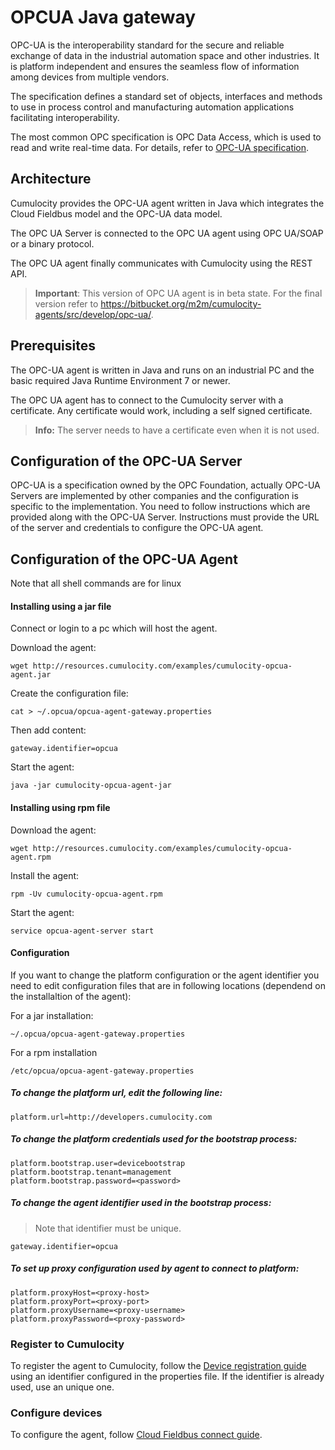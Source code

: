 # OPCUA Java gateway

OPC-UA is the interoperability standard for the secure and reliable exchange of data in the industrial automation space and other industries. 
It is platform independent and ensures the seamless flow of information among devices from multiple vendors.

The specification defines a standard set of objects, interfaces and methods to use in process control and manufacturing automation applications facilitating interoperability. 

The most common OPC specification is OPC Data Access, which is used to read and write real-time data.
For details, refer to [OPC-UA specification](https://opcfoundation.org/developer-tools/specifications-unified-architecture).

## Architecture

Cumulocity provides the OPC-UA agent written in Java which integrates the Cloud Fieldbus model and the OPC-UA data model.

The OPC UA Server is connected to the OPC UA agent using OPC UA/SOAP or a binary protocol. 

The OPC UA agent finally communicates with Cumulocity using the REST API.

> **Important**: This version of OPC UA agent is in beta state. For the final version refer to <https://bitbucket.org/m2m/cumulocity-agents/src/develop/opc-ua/>.

## Prerequisites

The OPC-UA agent is written in Java and runs on an industrial PC and the basic required Java Runtime Environment 7 or newer.

The OPC UA agent has to connect to the Cumulocity server with a certificate. Any certificate would work, including a self signed certificate.

> **Info:** The server needs to have a certificate even when it is not used.


## Configuration of the OPC-UA Server

OPC-UA is a specification owned by the OPC Foundation, actually OPC-UA Servers are implemented by other companies and the configuration is specific to the implementation. 
You need to follow instructions which are provided along with the OPC-UA Server. 
Instructions must provide the URL of the server and credentials to configure the OPC-UA agent.

## Configuration of the OPC-UA Agent

Note that all shell commands are for linux

#### Installing using a jar file
Connect or login to a pc which will host the agent. 

Download the agent:

    wget http://resources.cumulocity.com/examples/cumulocity-opcua-agent.jar

Create the configuration file:

    cat > ~/.opcua/opcua-agent-gateway.properties
    
Then add content:

    gateway.identifier=opcua

Start the agent:

    java -jar cumulocity-opcua-agent-jar

#### Installing using rpm file

Download the agent:

    wget http://resources.cumulocity.com/examples/cumulocity-opcua-agent.rpm

Install the agent:

    rpm -Uv cumulocity-opcua-agent.rpm

Start the agent:

    service opcua-agent-server start
    
#### Configuration

If you want to change the platform configuration or the agent identifier you need to edit configuration files that are in following locations (dependend on the installaltion of the agent):

For a jar installation:
    
    ~/.opcua/opcua-agent-gateway.properties

For a rpm installation

    /etc/opcua/opcua-agent-gateway.properties

##### To change the platform url, edit the following line:

    platform.url=http://developers.cumulocity.com
    
##### To change the platform credentials used for the bootstrap process:

    platform.bootstrap.user=devicebootstrap
    platform.bootstrap.tenant=management
    platform.bootstrap.password=<password>

##### To change the agent identifier used in the bootstrap process:

> Note that identifier must be unique.

    gateway.identifier=opcua
    
##### To set up proxy configuration used by agent to connect to platform:

    platform.proxyHost=<proxy-host>
    platform.proxyPort=<proxy-port>
    platform.proxyUsername=<proxy-username>
    platform.proxyPassword=<proxy-password>

### Register to Cumulocity

To register the agent to Cumulocity, follow the [Device registration guide](/guides/users-guide/device-management/#device-registration) using an identifier configured in the properties file. 
If the identifier is already used, use an unique one.

### Configure devices

To configure the agent, follow [Cloud Fieldbus connect guide](/guides/users-guide/cloud-fieldbus/#connect).
